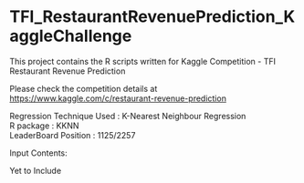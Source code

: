 # TFI_RestaurantRevenuePrediction_KaggleChallenge
This project contains the R scripts written for Kaggle Competition - TFI Restaurant Revenue Prediction <br />

Please check the competition details at <br />
https://www.kaggle.com/c/restaurant-revenue-prediction <br />

Regression Technique Used :  K-Nearest Neighbour Regression <br />
R package                 :  KKNN <br />
LeaderBoard Position      : 1125/2257 <br />

Input Contents:<br />

Yet to Include <br />

